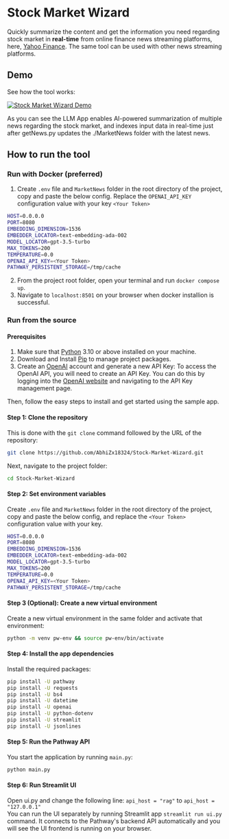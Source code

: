 # Stock Market Wizard

Quickly summarize the content and get the information you need regarding stock market in **real-time** from online finance news streaming platforms, here, [Yahoo Finance](https://finance.yahoo.com/topic/stock-market-news/). The same tool can be used with other news streaming platforms.
## Demo

See how the tool works:



[![Stock Market Wizard Demo](https://img.youtube.com/vi/MFwyLOe9SOU/0.jpg)](https://www.youtube.com/watch?v=MFwyLOe9SOU)




As you can see the LLM App enables AI-powered summarization of multiple news regarding the stock market, and indexes input data in real-time just after getNews.py updates the ./MarketNews folder with the latest news.

## How to run the tool

### Run with Docker (preferred)

1. Create `.env` file and `MarketNews` folder in the root directory of the project, copy and paste the below config. Replace the `OPENAI_API_KEY` configuration value with your key `<Your Token>`

```bash
HOST=0.0.0.0
PORT=8080
EMBEDDING_DIMENSION=1536
EMBEDDER_LOCATOR=text-embedding-ada-002
MODEL_LOCATOR=gpt-3.5-turbo
MAX_TOKENS=200
TEMPERATURE=0.0
OPENAI_API_KEY=<Your Token>
PATHWAY_PERSISTENT_STORAGE=/tmp/cache
```

2. From the project root folder, open your terminal and run `docker compose up`.
3. Navigate to `localhost:8501` on your browser when docker installion is successful.

### Run from the source

#### Prerequisites

1. Make sure that [Python](https://www.python.org/downloads/) 3.10 or above installed on your machine.
2. Download and Install [Pip](https://pip.pypa.io/en/stable/installation/) to manage project packages.
3. Create an [OpenAI](https://openai.com/) account and generate a new API Key: To access the OpenAI API, you will need to create an API Key. You can do this by logging into the [OpenAI website](https://openai.com/product) and navigating to the API Key management page.

Then, follow the easy steps to install and get started using the sample app.

#### Step 1: Clone the repository

This is done with the `git clone` command followed by the URL of the repository:

```bash
git clone https://github.com/AbhiZx18324/Stock-Market-Wizard.git
```

Next,  navigate to the project folder:

```bash
cd Stock-Market-Wizard
```

#### Step 2: Set environment variables

Create `.env` file and `MarketNews` folder in the root directory of the project, copy and paste the below config, and replace the `<Your Token>` configuration value with your key.

```bash
HOST=0.0.0.0
PORT=8080
EMBEDDING_DIMENSION=1536
EMBEDDER_LOCATOR=text-embedding-ada-002
MODEL_LOCATOR=gpt-3.5-turbo
MAX_TOKENS=200
TEMPERATURE=0.0
OPENAI_API_KEY=<Your Token>
PATHWAY_PERSISTENT_STORAGE=/tmp/cache
```

#### Step 3 (Optional): Create a new virtual environment

Create a new virtual environment in the same folder and activate that environment:

```bash
python -m venv pw-env && source pw-env/bin/activate
```

#### Step 4: Install the app dependencies

Install the required packages:

```bash
pip install -U pathway
pip install -U requests
pip install -U bs4
pip install -U datetime
pip install -U openai
pip install -U python-dotenv
pip install -U streamlit
pip install -U jsonlines
```

#### Step 5: Run the Pathway API

You start the application by running `main.py`:

```bash
python main.py
```

#### Step 6: Run Streamlit UI

Open ui.py and change the following line:
`api_host = "rag"` to `api_host = "127.0.0.1"`<br>
You can run the UI separately by running Streamlit app
`streamlit run ui.py` command. It connects to the Pathway's backend API automatically and you will see the UI frontend is running on your browser.
